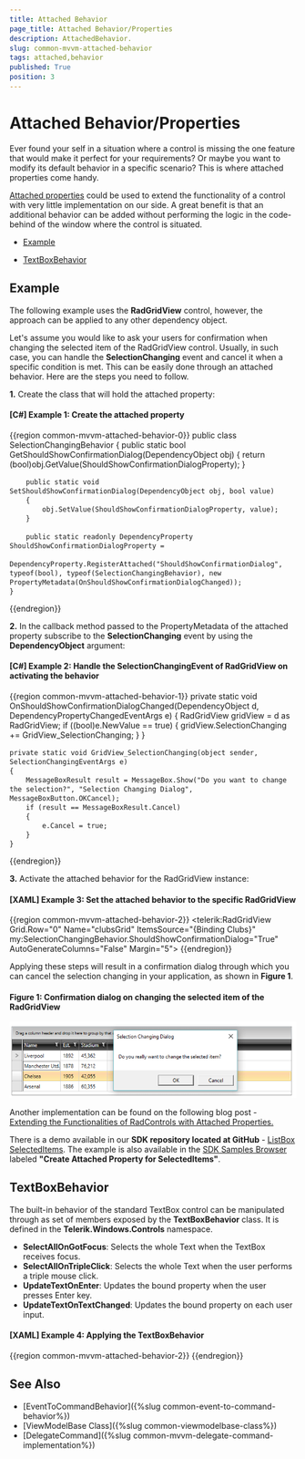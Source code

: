 ```yaml
---
title: Attached Behavior
page_title: Attached Behavior/Properties
description: AttachedBehavior.
slug: common-mvvm-attached-behavior
tags: attached,behavior
published: True
position: 3
---
```


# Attached Behavior/Properties

Ever found your self in a situation where a control is missing the one feature that would make it perfect for your requirements? Or maybe you want to modify its default behavior in a specific scenario? This is where attached properties come handy.

[Attached properties](https://msdn.microsoft.com/en-us/library/ms749011(v=vs.110).aspx) could be used to extend the functionality of a control with very little implementation on our side. A great benefit is that an additional behavior can be added without performing the logic in the code-behind of the window where the control is situated.

* [Example](#example)

* [TextBoxBehavior](#textboxbehavior)

## Example

The following example uses the **RadGridView** control, however, the approach can be applied to any other dependency object.

Let's assume you would like to ask your users for confirmation when changing the selected item of the RadGridView control. Usually, in such case, you can handle the **SelectionChanging** event and cancel it when a specific condition is met. This can be easily done through an attached behavior. Here are the steps you need to follow.

**1.** Create the class that will hold the attached property:

#### **[C#] Example 1: Create the attached property**
{{region common-mvvm-attached-behavior-0}}
	public class SelectionChangingBehavior
    {
        public static bool GetShouldShowConfirmationDialog(DependencyObject obj)
        {
            return (bool)obj.GetValue(ShouldShowConfirmationDialogProperty);
        }

        public static void SetShouldShowConfirmationDialog(DependencyObject obj, bool value)
        {
            obj.SetValue(ShouldShowConfirmationDialogProperty, value);
        }
        
        public static readonly DependencyProperty ShouldShowConfirmationDialogProperty =
            DependencyProperty.RegisterAttached("ShouldShowConfirmationDialog", typeof(bool), typeof(SelectionChangingBehavior), new PropertyMetadata(OnShouldShowConfirmationDialogChanged));
	}
{{endregion}}

**2.** In the callback method passed to the PropertyMetadata of the attached property subscribe to the **SelectionChanging** event by using the **DependencyObject** argument:

#### **[C#] Example 2: Handle the SelectionChangingEvent of RadGridView on activating the behavior**
{{region common-mvvm-attached-behavior-1}}
	private static void OnShouldShowConfirmationDialogChanged(DependencyObject d, DependencyPropertyChangedEventArgs e)
    {
        RadGridView gridView = d as RadGridView;
        if ((bool)e.NewValue == true)
        {
            gridView.SelectionChanging += GridView_SelectionChanging;
        }
    }

    private static void GridView_SelectionChanging(object sender, SelectionChangingEventArgs e)
    {
        MessageBoxResult result = MessageBox.Show("Do you want to change the selection?", "Selection Changing Dialog", MessageBoxButton.OKCancel);
        if (result == MessageBoxResult.Cancel)
        {
            e.Cancel = true;
        }
    }
{{endregion}}

**3.** Activate the attached behavior for the RadGridView instance:

####  **[XAML] Example 3: Set the attached behavior to the specific RadGridView**
{{region common-mvvm-attached-behavior-2}}
		<telerik:RadGridView Grid.Row="0" 
                             Name="clubsGrid" 
                             ItemsSource="{Binding Clubs}"
                             my:SelectionChangingBehavior.ShouldShowConfirmationDialog="True"
                             AutoGenerateColumns="False"
                             Margin="5">
{{endregion}}

Applying these steps will result in a confirmation dialog through which you can cancel the selection changing in your application, as shown in **Figure 1**.

#### **Figure 1: Confirmation dialog on changing the selected item of the RadGridView**

![Confirmation dialog on changing the selected item of the RadGridView](images/mvvmhelpers_selectionchanging_dialog.png)

Another implementation can be found on the following blog post - [Extending the Functionalities of RadControls with Attached Properties.](http://www.telerik.com/blogs/extending-the-functionality-of-radcontrols-with-attached-properties)

There is a demo available in our **SDK repository located at GitHub** - [ListBox SelectedItems](https://github.com/telerik/xaml-sdk/tree/master/ListBox/SelectedItems). The example is also available in the [SDK Samples Browser](https://demos.telerik.com/xaml-sdkbrowser/) labeled **"Create Attached Property for SelectedItems"**.

## TextBoxBehavior

The built-in behavior of the standard TextBox control can be manipulated through as set of members exposed by the __TextBoxBehavior__ class. It is defined in the __Telerik.Windows.Controls__ namespace. 

* __SelectAllOnGotFocus__: Selects the whole Text when the TextBox receives focus.
* __SelectAllOnTripleClick__: Selects the whole Text when the user performs a triple mouse click.
* __UpdateTextOnEnter__: Updates the bound property when the user presses Enter key.
* __UpdateTextOnTextChanged__: Updates the bound property on each user input.

#### __[XAML] Example 4: Applying the TextBoxBehavior__
{{region common-mvvm-attached-behavior-2}}
	<TextBox Text="{Binding Name}" telerik:TextBoxBehavior.SelectAllOnGotFocus="True" />
{{endregion}}

## See Also

* [EventToCommandBehavior]({%slug common-event-to-command-behavior%})
* [ViewModelBase Class]({%slug common-viewmodelbase-class%})
* [DelegateCommand]({%slug common-mvvm-delegate-command-implementation%})

